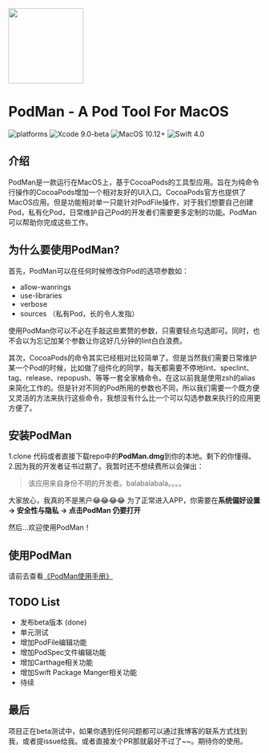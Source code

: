 <img width="150" height="150" src="https://github.com/Khala-wan/PodMan/raw/master/resource/logo.png"/>

PodMan - A Pod Tool For MacOS
=============================

![platforms](https://img.shields.io/badge/platforms-MacOS-333333.svg) ![Xcode 9.0-beta](https://img.shields.io/badge/Xcode-9.0%2B-blue.svg) ![MacOS 10.12+](https://img.shields.io/badge/MacOS-10.12%2B-blue.svg) ![Swift 4.0](https://img.shields.io/badge/Swift-4.0%2B-orange.svg)

## 介绍
PodMan是一款运行在MacOS上，基于CocoaPods的工具型应用。旨在为纯命令行操作的CocoaPods增加一个相对友好的UI入口。CocoaPods官方也提供了MacOS应用。但是功能相对单一只能针对PodFile操作，对于我们想要自己创建Pod，私有化Pod，日常维护自己Pod的开发者们需要更多定制的功能。PodMan可以帮助你完成这些工作。

## 为什么要使用PodMan?
首先，PodMan可以在任何时候修改你Pod的选项参数如：

* allow-wanrings
* use-libraries
* verbose
* sources （私有Pod，长的令人发指）

使用PodMan你可以不必在手敲这些累赘的参数，只需要轻点勾选即可。同时，也不会以为忘记加某个参数让你这好几分钟的lint白白浪费。

其次，CocoaPods的命令其实已经相对比较简单了。但是当然我们需要日常维护某一个Pod的时候，比如做了组件化的同学，每天都需要不停地lint、speclint、tag、release、repopush、等等一套全家桶命令。在这以前我是使用zsh的alias来简化工作的。但是针对不同的Pod所用的参数也不同，所以我们需要一个既方便又灵活的方法来执行这些命令，我想没有什么比一个可以勾选参数来执行的应用更方便了。

## 安装PodMan
1.clone 代码或者直接下载repo中的**PodMan.dmg**到你的本地。剩下的你懂得。
2.因为我的开发者证书过期了。我暂时还不想续费所以会弹出：
>该应用来自身份不明的开发者。balabalabala。。。。

大家放心，我真的不是黑户😂😂😂😂
为了正常进入APP，你需要在**系统偏好设置 -> 安全性与隐私 -> 点击PodMan 仍要打开**

然后...欢迎使用PodMan！

## 使用PodMan
请前去查看[《PodMan使用手册》](http://khala-wan.com/app/2017/06/13/PodMan使用手册/)

## TODO List
* 发布beta版本 (done)
* 单元测试
* 增加PodFile编辑功能
* 增加PodSpec文件编辑功能
* 增加Carthage相关功能
* 增加Swift Package Manger相关功能
* 待续

## 最后
项目正在beta测试中，如果你遇到任何问题都可以通过我博客的联系方式找到我，或者提issue给我。或者直接发个PR那就最好不过了~~。期待你的使用。


